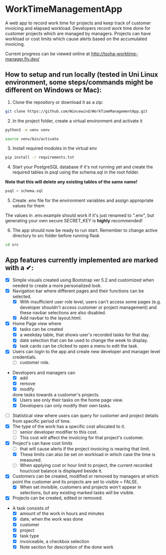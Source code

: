 # WorkTimeManagementApp
A web app to record work time for projects and keep track of customer invoicing and elapsed workload. Developers record work time done for customer projects which are managed by managers. Projects can have workload or cost limits which cause alerts based on the accumulated invoicing.

Current progress can be viewed online at http://tsoha-worktime-manager.fly.dev/

## How to setup and run locally (tested in Uni Linux environment, some steps/commands might be different on Windows or Mac):
1.  Clone the repository or download it as a zip:
```bash
git clone https://github.com/Wincewind/WorkTimeManagementApp.git
```

2.  In the project folder, create a virtual environment and activate it
```bash
python3 -m venv venv
```
```bash
source venv/bin/activate
```

3.  Install required modules in the virtual env
```bash
pip install -r requirements.txt
```

4.  Start your PostgreSQL database if it's not running yet and create the required tables in psql using the schema.sql in the root folder.

**Note that this will delete any existing tables of the same name!**
```bash
psql < schema.sql
```

5.  Create .env file for the environment variables and assign appropriate values for them

The values in .env.example should work if it's just renamed to ".env", but generating your own secure SECRET_KEY is **highly** recommended!

6.  The app should now be ready to run start. Remember to change active directory to src folder before running flask
```bash
cd src
```

## App features currently implemented are marked with a ✔:

- [x] Simple visuals created using Bootstrap ver 5.2 and customized when needed to create a more personalized look.
- [x] Navigation bar where different pages and their functions can be selected.
  - [x] With insufficient user role level, users can't access some pages (e.g. developer shouldn't access customer or project management)  and these navbar selections are also disabled.
  - [x] Add navbar to the layout.html.
- [x] Home Page view where 
  - [x] tasks can be created
  - [x] a weekday table, that shows user's recorded tasks for that day.
  - [x] date selection that can be used to change the week to display.
  - [x] task cards can be clicked to open a menu to edit the task.
- [x] Users can login to the app and create new developer and manager level credentials.
  - [ ] customer role.
- Developers and managers can
  - [x] add
  - [x] remove
  - [x] modify

  done tasks towards a customer's projects.
  - [x] Users see only their tasks on the home page view.
  - [x] Developers can only modify their own tasks.
- [ ] Statistical view where users can query for customer and project details from specific period of time.
- [x] The type of the work has a specific cost allocated to it. 
  - [ ] senior developer modifier to this cost.
  - [ ] This cost will affect the invoicing for that project's customer.
- [x] Project's can have cost limits 
  - [ ] that will cause alerts if the project invoicing is nearing that limit.
  - [x] These limits can also be set on workload in which case the time is measured.
  - [ ] When applying cost or hour limit to project, the current recorded hour/cost balance is displayed beside it.
- [x] Customers can be created, modified or removed by managers at which point the customer and its projects are set to visible = FALSE.
  - [x] When set invisible, customers and projects won't appear in selections, but any existing marked tasks will be visible.
- [x] Projects can be created, edited or removed.
- A task consists of 
  - [x] amount of the work in hours and minutes
  - [x] date, when the work was done
  - [x] customer
  - [x] project
  - [x] task type
  - [x] invoiceable, a checkbox selection
  - [x] Note section for description of the done work
